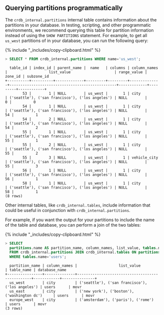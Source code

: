 ## Querying partitions programmatically

The `crdb_internal.partitions` internal table contains information about the partitions in your database. In testing, scripting, and other programmatic environments, we recommend querying this table for partition information instead of using the `SHOW PARTITIONS` statement. For example, to get all `us_west` partitions of in your database, you can run the following query:

{% include "_includes/copy-clipboard.html" %}
~~~ sql
> SELECT * FROM crdb_internal.partitions WHERE name='us_west';
~~~

~~~
  table_id | index_id | parent_name |  name   | columns | column_names |                   list_value                    | range_value | zone_id | subzone_id
+----------+----------+-------------+---------+---------+--------------+-------------------------------------------------+-------------+---------+------------+
        53 |        1 | NULL        | us_west |       1 | city         | ('seattle'), ('san francisco'), ('los angeles') | NULL        |       0 |          0
        54 |        1 | NULL        | us_west |       1 | city         | ('seattle'), ('san francisco'), ('los angeles') | NULL        |      54 |          1
        54 |        2 | NULL        | us_west |       1 | city         | ('seattle'), ('san francisco'), ('los angeles') | NULL        |      54 |          2
        55 |        1 | NULL        | us_west |       1 | city         | ('seattle'), ('san francisco'), ('los angeles') | NULL        |      55 |          1
        55 |        2 | NULL        | us_west |       1 | city         | ('seattle'), ('san francisco'), ('los angeles') | NULL        |      55 |          2
        55 |        3 | NULL        | us_west |       1 | vehicle_city | ('seattle'), ('san francisco'), ('los angeles') | NULL        |      55 |          3
        56 |        1 | NULL        | us_west |       1 | city         | ('seattle'), ('san francisco'), ('los angeles') | NULL        |      56 |          1
        58 |        1 | NULL        | us_west |       1 | city         | ('seattle'), ('san francisco'), ('los angeles') | NULL        |      58 |          1
(8 rows)
~~~

Other internal tables, like `crdb_internal.tables`, include information that could be useful in conjunction with `crdb_internal.partitions`.

For example, if you want the output for your partitions to include the name of the table and database, you can perform a join of the two tables:

{% include "_includes/copy-clipboard.html" %}
~~~ sql
> SELECT
  partitions.name AS partition_name, column_names, list_value, tables.name AS table_name, database_name
  FROM crdb_internal.partitions JOIN crdb_internal.tables ON partitions.table_id=tables.table_id
  WHERE tables.name='users';
~~~

~~~
  partition_name | column_names |                   list_value                    | table_name | database_name
+----------------+--------------+-------------------------------------------------+------------+---------------+
  us_west        | city         | ('seattle'), ('san francisco'), ('los angeles') | users      | movr
  us_east        | city         | ('new york'), ('boston'), ('washington dc')     | users      | movr
  europe_west    | city         | ('amsterdam'), ('paris'), ('rome')              | users      | movr
(3 rows)
~~~
